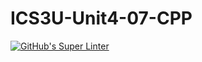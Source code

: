 # ICS3U-Unit4-07-CPP
[![GitHub's Super Linter](https://github.com/trent-hodgins-01/ICS3U-Unit4-07-CPP/workflows/GitHub's%20Super%20Linter/badge.svg)](https://github.com/trent-hodgins-01/ICS3U-Unit4-07-CPP/actions)
